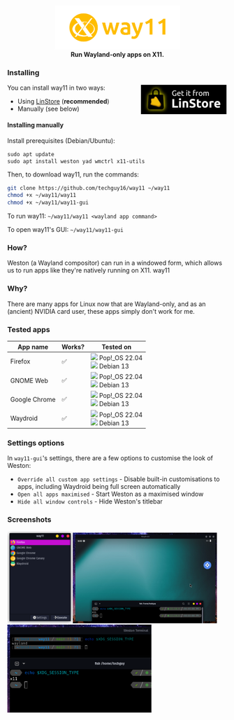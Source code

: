 <p align="center">
  <img src="https://github.com/techguy16/way11/blob/main/assets/banner.png?raw=true" alt="way11 logo" style="height:100px;"><br>
  <b>Run Wayland-only apps on X11.</b>
</p>

### Installing
[<img src='https://github.com/techguy16/LinStore/blob/main/images/badge.png?raw=true' align=right>](https://github.com/techguy16/LinStore)

You can install way11 in two ways:
* Using [LinStore](https://github.com/techguy16/LinStore) (**recommended**)
* Manually (see below)

#### Installing manually
Install prerequisites (Debian/Ubuntu):
```
sudo apt update
sudo apt install weston yad wmctrl x11-utils
```

Then, to download way11, run the commands:

```bash
git clone https://github.com/techguy16/way11 ~/way11
chmod +x ~/way11/way11
chmod +x ~/way11/way11-gui
```

To run way11: `~/way11/way11 <wayland app command>`

To open way11's GUI: `~/way11/way11-gui`

### How?

Weston (a Wayland compositor) can run in a windowed form, which allows us to run apps like they're natively running on X11. way11 

### Why?

There are many apps for Linux now that are Wayland-only, and as an (ancient) NVIDIA card user, these apps simply don't work for me.

### Tested apps

| App name | Works? | Tested on |
|----------|--------|-----------|
| Firefox | :white_check_mark: | <img src="https://upload.wikimedia.org/wikipedia/commons/thumb/4/46/Pop%21_OS_Icon.svg/2048px-Pop%21_OS_Icon.svg.png" height="16px"> Pop!_OS 22.04<br><img src="https://upload.wikimedia.org/wikipedia/commons/thumb/6/66/Openlogo-debianV2.svg/1200px-Openlogo-debianV2.svg.png" height="16px"> Debian 13 |
| GNOME Web | :white_check_mark: | <img src="https://upload.wikimedia.org/wikipedia/commons/thumb/4/46/Pop%21_OS_Icon.svg/2048px-Pop%21_OS_Icon.svg.png" height="16px"> Pop!_OS 22.04<br><img src="https://upload.wikimedia.org/wikipedia/commons/thumb/6/66/Openlogo-debianV2.svg/1200px-Openlogo-debianV2.svg.png" height="16px"> Debian 13 |
| Google Chrome | :white_check_mark: | <img src="https://upload.wikimedia.org/wikipedia/commons/thumb/4/46/Pop%21_OS_Icon.svg/2048px-Pop%21_OS_Icon.svg.png" height="16px"> Pop!_OS 22.04<br><img src="https://upload.wikimedia.org/wikipedia/commons/thumb/6/66/Openlogo-debianV2.svg/1200px-Openlogo-debianV2.svg.png" height="16px"> Debian 13 |
| Waydroid | :white_check_mark: | <img src="https://upload.wikimedia.org/wikipedia/commons/thumb/4/46/Pop%21_OS_Icon.svg/2048px-Pop%21_OS_Icon.svg.png" height="16px"> Pop!_OS 22.04<br><img src="https://upload.wikimedia.org/wikipedia/commons/thumb/6/66/Openlogo-debianV2.svg/1200px-Openlogo-debianV2.svg.png" height="16px"> Debian 13 |

### Settings options
In `way11-gui`'s settings, there are a few options to customise the look of Weston:
* `Override all custom app settings` - Disable built-in customisations to apps, including Waydroid being full screen automatically
* `Open all apps maximised` - Start Weston as a maximised window
* `Hide all window controls` - Hide Weston's titlebar

### Screenshots
<img src='https://raw.githubusercontent.com/techguy16/way11/refs/heads/main/screenshots/1.png' width="150px"><img src='https://raw.githubusercontent.com/techguy16/way11/refs/heads/main/screenshots/2.png' width="330px"><img src='https://raw.githubusercontent.com/techguy16/way11/refs/heads/main/screenshots/3.png' width="330px">
